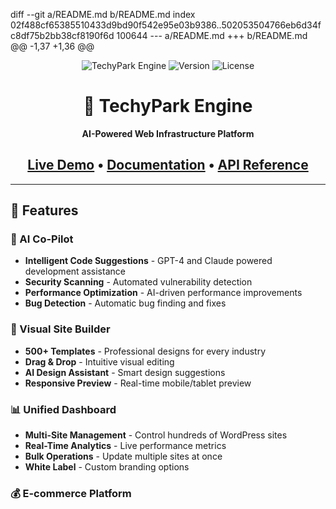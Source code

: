 diff --git a/README.md b/README.md
index 02f488cf65385510433d9bd90f542e95e03b9386..502053504766eb6d34fc8df75b2bb38cf8190f6d 100644
--- a/README.md
+++ b/README.md
@@ -1,37 +1,36 @@
 <div align="center">
   
 ![TechyPark Engine](https://img.shields.io/badge/TechyPark-Engine-blue?style=for-the-badge)
 ![Version](https://img.shields.io/badge/version-1.0.0-green?style=for-the-badge)
 ![License](https://img.shields.io/badge/license-MIT-blue?style=for-the-badge)
 
 # 🚀 TechyPark Engine
 
 **AI-Powered Web Infrastructure Platform**
 
 [Live Demo](https://engine.techypark.com) • [Documentation](https://docs.techypark.com) • [API Reference](https://api.engine.techypark.com/docs)
-
 </div>
 
 ---
 
 ## 🌟 Features
 
 ### 🤖 AI Co-Pilot
 - **Intelligent Code Suggestions** - GPT-4 and Claude powered development assistance
 - **Security Scanning** - Automated vulnerability detection
 - **Performance Optimization** - AI-driven performance improvements
 - **Bug Detection** - Automatic bug finding and fixes
 
 ### 🎨 Visual Site Builder
 - **500+ Templates** - Professional designs for every industry
 - **Drag & Drop** - Intuitive visual editing
 - **AI Design Assistant** - Smart design suggestions
 - **Responsive Preview** - Real-time mobile/tablet preview
 
 ### 📊 Unified Dashboard
 - **Multi-Site Management** - Control hundreds of WordPress sites
 - **Real-Time Analytics** - Live performance metrics
 - **Bulk Operations** - Update multiple sites at once
 - **White Label** - Custom branding options
 
 ### 💰 E-commerce Platform
